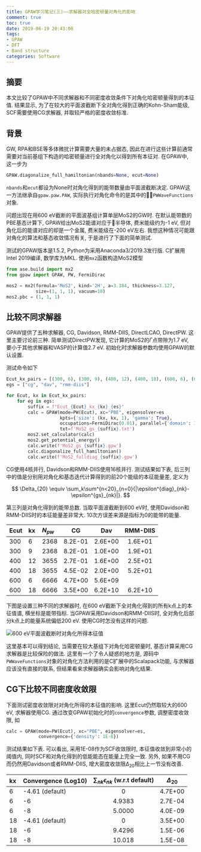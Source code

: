 ```yaml
---
title: GPAW学习笔记(三)——求解器对全哈密顿量对角化的影响
comment: true
toc: true
date: 2019-06-19 20:43:08
tags:
- GPAW
- DFT
- Band structure
categories: Software
---
```


## 摘要

本文比较了GPAW中不同求解器和不同密度收敛条件下对角化哈密顿量得到的本征值. 结果显示, 为了在较大的平面波截断下全对角化得到正确的Kohn-Sham能级, SCF需要使用CG求解器, 并取较严格的密度收敛标准. <!--more-->

## 背景

GW, RPA和BSE等多体微扰计算需要大量的未占据态, 因此在进行这些计算前通常需要对当前基组下构造的哈密顿量进行全对角化以得到所有本征对. 在GPAW中, 这一步为

```python
GPAW.diagonalize_full_hamiltonian(nbands=None, ecut=None)
```

`nbands`和`ecut`都设为None时对角化得到的能带数量由平面波截断决定. GPAW这一方法继承自`gpaw.paw.PAW`, 实际执行对角化命令的是其中的`PWWaveFunctions`对象.

问题出现在用600 eV截断的平面波基组计算单层MoS2的GW时. 在默认能带数的PBE基态计算下, GPAW给出MoS2能谱对应于半导体, 费米能级约为-1 eV, 但对角化后的能谱对应的却是一个金属, 费米能级在-200 eV左右. 我想这种情况可能跟对角化的算法和基态收敛情况有关, 于是进行了下面的简单测试.

测试的GPAW版本是1.5.2, Python为采用Anaconda3/2019.3发行版. C扩展用Intel 2019编译, 数学库为MKL. 使用`mx2`函数构造MoS2模型

```python
from ase.build import mx2
from gpaw import GPAW, PW, FermiDirac

mos2 = mx2(formula='MoS2', kind='2H', a=3.184, thickness=3.127,
           size=(1, 1, 1), vacuum=10)
mos2.pbc = (1, 1, 1)
```

## 比较不同求解器

GPAW提供了五种求解器, CG, Davidson, RMM-DIIS, DirectLCAO, DirectPW. 这里主要讨论前三种. 简单测试DirectPW发现, 它计算的MoS2的$\Gamma$点带隙为1.7 eV, 要小于其他求解器和VASP的计算值2.7 eV. 初始化时求解器参数均使用GPAW的默认设置.

测试命令如下

```python
Ecut_kx_pairs = [(300, 6), (300, 9), (400, 12), (400, 18), (600, 6), (600, 18)]
egs = ["cg", "dav", "rmm-diis"]

for Ecut, kx in Ecut_kx_pairs:
    for eg in egs:
        suffix = f"Ecut_{Ecut}_kx_{kx}_{es}"
        calc = GPAW(mode=PW(Ecut), xc="PBE", eigensolver=es
                    kpts={'size': (kx, kx, 1), 'gamma': True},
                    occupations=FermiDirac(0.01), parallel={'domain': 1},
                    txt=f'MoS2_gs_{suffix}.txt')
        mos2.set_calculator(calc)
        mos2.get_potential_energy()
        calc.write(f'MoS2_gs_{suffix}.gpw')
        calc.diagonalize_full_hamiltonian()
        calc.write(f'MoS2_fulldiag_{suffix}.gpw')
```

CG使用4核并行, Davidson和RMM-DIIS使用16核并行. 测试结果如下表, 后三列中的值是分别用对角化和基态迭代计算得到的前20个能级的本征能量差, 定义为

$$
\Delta_{20} \equiv \sum_k\sum^{n<20}_{n=0}{|\epsilon^{diag}_{nk}-\epsilon^{gs}_{nk}|}.
$$

第三列是对角化得到的能带总数. 当取平面波截断到600 eV时, 使用Davidson和RMM-DIIS时的本征能量差非常大. 10次方误差来源是指标为0的能带的能量.

| Ecut | kx   | $N_{pw}$ |   CG    |   Dav   | RMM-DIIS |
| :--- | :--- | :------- | :-----: | :-----: | :------: |
| 300  | 6    | 2368     | 8.2E-01 | 2.6E+00 | 1.6E+01  |
| 300  | 9    | 2368     | 8.2E-01 | 1.0E+00 | 1.9E+01  |
| 400  | 12   | 3655     | 2.7E-01 | 1.6E+00 | 2.5E+01  |
| 400  | 18   | 3655     | 4.5E-02 | 2.0E+00 | 5.2E+01  |
| 600  | 6    | 6666     | 4.7E+00 | 5.6E+09 |          |
| 600  | 18   | 6666     | 3.5E+00 | 6.2E+10 | 6.2E+10  |

下图是设置三种不同的求解器时, 在600 eV截断下全对角化得到的所有k点上的本征值谱, 横坐标是能带指标. 当GPAW采用Davidson和RMM-DIIS时, 全对角化后部分k点上的能量系统偏低200 eV. 使用CG时怎没有这样的问题.

![600 eV平面波截断时对角化所得本征值](diag_eigensolver.png)

这里基本可以得到结论, 当需要在较大基组下对角化哈密顿量时, 基态计算采用CG求解器是比较保险的做法. 这里有一个了令人疑惑的地方是, 源码中`PWWaveFunctions`对象的对角化方法利用的是C扩展中的Scalapack功能, 与求解器应该没有直接的联系, 但结果看来求解器确实会影响对角化结果.

## CG下比较不同密度收敛限

下面测试密度收敛限对对角化所得的本征值的影响. 这里Ecut仍然取较大的600 eV, 求解器使用CG. 通过改变GPAW初始化时的`convergence`参数, 调整密度收敛限, 如

```python
calc = GPAW(mode=PW(Ecut), xc="PBE", eigensolver=es,
            convergence={'density': 1E-6})
```

测试结果如下表. 可以看出, 采用1E-08作为SCF收敛限时, 本征值收敛到非常小的阈值内, 同时SCF和对角化得到的低能能态在能量上完全一致. 另外, 如果不用CG而仍然用Davidson或者RMM-DIIS, 增大密度收敛限$\Delta_{20}$相比上一节没有改善.

| kx   | Convergence (Log10) | $\sum_{nk}{\epsilon_{nk}}$ (w.r.t default) | $\Delta_{20}$ |
| :--- | :------------------ | :----------------------------------------: | :-----------: |
| 6    | -4.61 (default)     |                     0                      |    4.7E+00    |
| 6    | -6                  |                   4.9383                   |    2.7E-04    |
| 6    | -8                  |                   5.0000                   |    4.0E-09    |
| 18   | -4.61 (default)     |                     0                      |    3.5E+00    |
| 18   | -6                  |                   9.4296                   |    1.5E-06    |
| 18   | -8                  |                   10.018                   |    1.5E-08    |

<!-- 它们在VASP里也有IALGO和ALGO的相似对应, 分别是58 (Conjugate, All), 38 (Normal)和48 (Very_fast). -->
